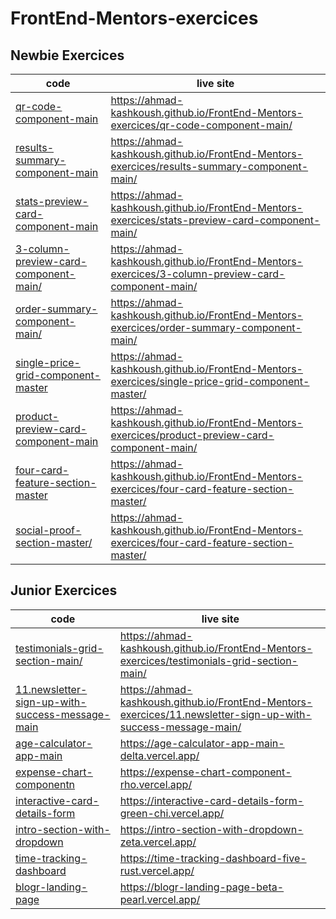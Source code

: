 # FrontEnd-Mentors-exercices

## Newbie Exercices

| code                                                                           | live site                                                                                          |
| ------------------------------------------------------------------------------ | -------------------------------------------------------------------------------------------------- |
| [qr-code-component-main](qr-code-component-main/)                              | https://ahmad-kashkoush.github.io/FrontEnd-Mentors-exercices/qr-code-component-main/               |
| [results-summary-component-main](results-summary-component-main/)              | https://ahmad-kashkoush.github.io/FrontEnd-Mentors-exercices/results-summary-component-main/       |
| [stats-preview-card-component-main](stats-preview-card-component-main/)        | https://ahmad-kashkoush.github.io/FrontEnd-Mentors-exercices/stats-preview-card-component-main/    |
| [3-column-preview-card-component-main/](3-column-preview-card-component-main/) | https://ahmad-kashkoush.github.io/FrontEnd-Mentors-exercices/3-column-preview-card-component-main/ |
| [order-summary-component-main/](order-summary-component-main/)                 | https://ahmad-kashkoush.github.io/FrontEnd-Mentors-exercices/order-summary-component-main/         |
| [single-price-grid-component-master](single-price-grid-component-master/)      | https://ahmad-kashkoush.github.io/FrontEnd-Mentors-exercices/single-price-grid-component-master/   |
| [product-preview-card-component-main](product-preview-card-component-main/)    | https://ahmad-kashkoush.github.io/FrontEnd-Mentors-exercices/product-preview-card-component-main/  |
| [four-card-feature-section-master](four-card-feature-section-master/)          | https://ahmad-kashkoush.github.io/FrontEnd-Mentors-exercices/four-card-feature-section-master/     |
| [social-proof-section-master/](social-proof-section-master/)                   | https://ahmad-kashkoush.github.io/FrontEnd-Mentors-exercices/four-card-feature-section-master/     |

## Junior Exercices

| code                                                                                                | live site                                                                                                     |
| --------------------------------------------------------------------------------------------------- | ------------------------------------------------------------------------------------------------------------- |
| [testimonials-grid-section-main/](testimonials-grid-section-main/)                                  | https://ahmad-kashkoush.github.io/FrontEnd-Mentors-exercices/testimonials-grid-section-main/                  |
| [11.newsletter-sign-up-with-success-message-main](11.newsletter-sign-up-with-success-message-main/) | https://ahmad-kashkoush.github.io/FrontEnd-Mentors-exercices/11.newsletter-sign-up-with-success-message-main/ |
| [age-calculator-app-main](https://github.com/ahmad-kashkoush/age-calculator-app-main)               | https://age-calculator-app-main-delta.vercel.app/                                                             |
| [expense-chart-componentn](https://github.com/ahmad-kashkoush/expense-chart-component)              | https://expense-chart-component-rho.vercel.app/                                                               |
| [interactive-card-details-form](https://github.com/ahmad-kashkoush/interactive-card-details-form)   | https://interactive-card-details-form-green-chi.vercel.app/                                                   |
| [intro-section-with-dropdown](https://github.com/ahmad-kashkoush/intro-section-with-dropdown)       | https://intro-section-with-dropdown-zeta.vercel.app/                                                          |
| [time-tracking-dashboard](https://github.com/ahmad-kashkoush/time-tracking-dashboard)               | https://time-tracking-dashboard-five-rust.vercel.app/                                                         |
| [blogr-landing-page](https://github.com/ahmad-kashkoush/blogr-landing-page)                         | https://blogr-landing-page-beta-pearl.vercel.app/                                                             |
